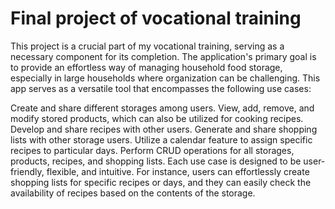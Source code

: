 # Final project of vocational training

This project is a crucial part of my vocational training, serving as a necessary component for its completion. The application's primary goal is to provide an effortless way of managing household food storage, especially in large households where organization can be challenging. This app serves as a versatile tool that encompasses the following use cases:

Create and share different storages among users.
View, add, remove, and modify stored products, which can also be utilized for cooking recipes.
Develop and share recipes with other users.
Generate and share shopping lists with other storage users.
Utilize a calendar feature to assign specific recipes to particular days.
Perform CRUD operations for all storages, products, recipes, and shopping lists.
Each use case is designed to be user-friendly, flexible, and intuitive. For instance, users can effortlessly create shopping lists for specific recipes or days, and they can easily check the availability of recipes based on the contents of the storage.
